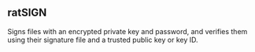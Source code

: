 ﻿## ratSIGN

Signs files with an encrypted private key and password, and verifies them using their signature file and a trusted public key or key ID.